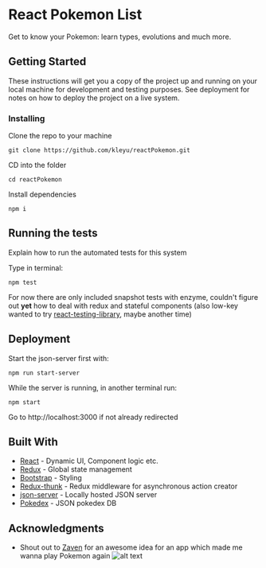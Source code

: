 # React Pokemon List

Get to know your Pokemon: learn types, evolutions and much more.

## Getting Started

These instructions will get you a copy of the project up and running on your local machine for development and testing purposes. See deployment for notes on how to deploy the project on a live system.

### Installing

Clone the repo to your machine

```
git clone https://github.com/kleyu/reactPokemon.git
```

CD into the folder

```
cd reactPokemon
```

Install dependencies

```
npm i
```

## Running the tests

Explain how to run the automated tests for this system

Type in terminal:

```
npm test
```

For now there are only included snapshot tests with enzyme, couldn't figure out **yet** how to deal with redux and stateful components (also low-key wanted to try [react-testing-library](https://github.com/kentcdodds/react-testing-library), maybe another time)

## Deployment

Start the json-server first with:

```
npm run start-server
```

While the server is running, in another terminal run:

```
npm start
```

Go to http://localhost:3000 if not already redirected

## Built With

- [React](https://github.com/facebook/react) - Dynamic UI, Component logic etc.
- [Redux](https://github.com/reduxjs/redux) - Global state management
- [Bootstrap](https://github.com/twbs/bootstrap) - Styling
- [Redux-thunk](https://github.com/reduxjs/redux-thunk) - Redux middleware for asynchronous action creator
- [json-server](https://github.com/typicode/json-server) - Locally hosted JSON server
- [Pokedex](https://raw.githubusercontent.com/Biuni/PokemonGO-Pokedex/master/pokedex.json) - JSON pokedex DB

## Acknowledgments

- Shout out to [Zaven](https://zaven.co/) for an awesome idea for an app which made me wanna play Pokemon again
  ![alt text](https://vignette.wikia.nocookie.net/fantendo/images/3/36/Pikachu_render_by_hikarichan95-d4jr57z.png/revision/latest?cb=20130113051633 "Pikachu")
